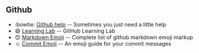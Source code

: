 ## Github

* :bowtie: [Github help](https://help.github.com/) -- Sometimes you just need a little help
* :smile: [Learning Lab](https://lab.github.com/) -- GitHub Learning Lab
* :blush: [Markdown Emoji](https://gist.github.com/rxaviers/7360908) -- Complete list of github markdown emoji markup
* :relaxed: [Commit Emoji](https://gitmoji.carloscuesta.me/) -- An emoji guide for your commit messages
